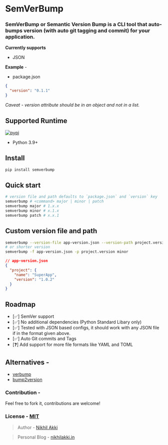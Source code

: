 # SemVerBump

### SemVerBump or Semantic Version Bump is a CLI tool that auto-bumps version (with auto git tagging and commit) for your application.

__Currently supports__

- JSON

**Example** -

- package.json
```json
{
  "version": "0.1.1"
}
```
_Caveat - version attribute should be in an object and not in a list._


## Supported Runtime
[![pypi](https://img.shields.io/pypi/pyversions/semverbump.svg)](https://pypi.python.org/pypi/semverbump)

- Python 3.9+
## Install

```bash
pip install semverbump
```

## Quick start
```bash
# version file and path defaults to `package.json` and `version` key
semverbump # <command> major | minor | patch
semverbump major # 1.x.x
semverbump minor # x.1.x
semverbump patch # x.x.1
```
## Custom version file and path
```bash
semverbump --version-file app-version.json --version-path project.version minor
# or shorter version
semverbump -f app-version.json -p project.version minor
```

```json
// app-version.json
{
  "project": {
    "name": "SuperApp",
    "version": "1.0.2"
  }
}
```

## Roadmap
- [✅] SemVer support
- [✅] No additional dependencies (Python Standard Libary only)
- [✅] Tested with JSON based configs, it should work with any JSON file if in the format given above.
- [✅] Auto Git commits and Tags
- [❓] Add support for more file formats like YAML and TOML

## Alternatives -

- [verbump](https://github.com/meyt/verbump)
- [bump2version](https://github.com/c4urself/bump2version)


### Contribution -
Feel free to fork it, contributions are welcome!

### License - [MIT](https://github.com/nikhilakki/semverbump/blob/main/LICENSE)
> Author - [Nikhil Akki](https://nikhilakki.in/about)

> Personal Blog - [nikhilakki.in](https://nikhilakki.in)